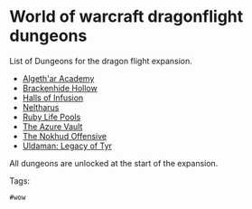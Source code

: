 # World of warcraft dragonflight dungeons

List of Dungeons for the dragon flight expansion.

- [Algeth'ar Academy](../0)
- [Brackenhide Hollow](../0)
- [Halls of Infusion](../0)
- [Neltharus](../0)
- [Ruby Life Pools](../0)
- [The Azure Vault](../0)
- [The Nokhud Offensive](../0)
- [Uldaman: Legacy of Tyr](../0)

All dungeons are unlocked at the start of the expansion.

Tags:

    #wow

